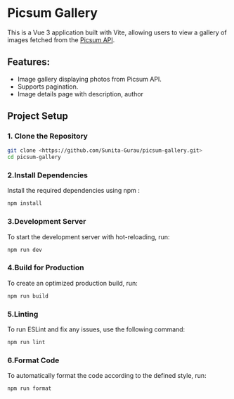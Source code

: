 # Picsum Gallery

This is a Vue 3 application built with Vite, allowing users to view a gallery of images fetched from the [Picsum API](https://picsum.photos/v2/list).

## Features:

- Image gallery displaying photos from Picsum API.
- Supports pagination.
- Image details page with description, author

## Project Setup

### 1. Clone the Repository

```sh
git clone <https://github.com/Sunita-Gurau/picsum-gallery.git>
cd picsum-gallery
```

### 2.Install Dependencies

Install the required dependencies using npm :

```sh
npm install
```

### 3.Development Server

To start the development server with hot-reloading, run:

```sh
npm run dev
```

### 4.Build for Production

To create an optimized production build, run:

```sh
npm run build
```

### 5.Linting

To run ESLint and fix any issues, use the following command:

```sh
npm run lint
```

### 6.Format Code

To automatically format the code according to the defined style, run:

```sh
npm run format
```
